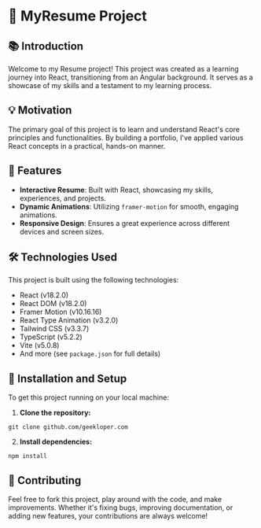 # 🌟 MyResume Project

## 📚 Introduction

Welcome to my Resume project! This project was created as a learning journey into React, transitioning from an Angular background. It serves as a showcase of my skills and a testament to my learning process.

## 💡 Motivation

The primary goal of this project is to learn and understand React's core principles and functionalities. By building a portfolio, I've applied various React concepts in a practical, hands-on manner.

## 🚀 Features

- **Interactive Resume**: Built with React, showcasing my skills, experiences, and projects.
- **Dynamic Animations**: Utilizing `framer-motion` for smooth, engaging animations.
- **Responsive Design**: Ensures a great experience across different devices and screen sizes.

## 🛠 Technologies Used

This project is built using the following technologies:

- React (v18.2.0)
- React DOM (v18.2.0)
- Framer Motion (v10.16.16)
- React Type Animation (v3.2.0)
- Tailwind CSS (v3.3.7)
- TypeScript (v5.2.2)
- Vite (v5.0.8)
- And more (see `package.json` for full details)

## 🔧 Installation and Setup

To get this project running on your local machine:

1. **Clone the repository:**

```shell
git clone github.com/geekloper.com
```

2. **Install dependencies:**

```shell
npm install
```

## 👐 Contributing

Feel free to fork this project, play around with the code, and make improvements. Whether it's fixing bugs, improving documentation, or adding new features, your contributions are always welcome!
